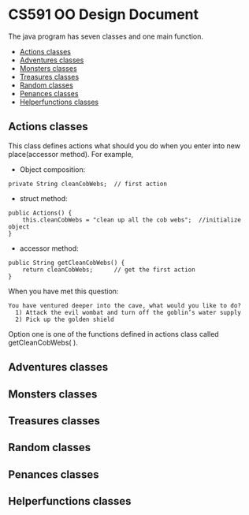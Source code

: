 # CS591 OO Design Document
The java program has seven classes and one main function.
* [Actions classes](#Actions-classes)
* [Adventures classes](#Adventures-classes)
* [Monsters classes](#Monsters-classes)
* [Treasures classes](#Treasures-classes)
* [Random classes](#Random-classes)
* [Penances classes](#Penances-classes)
* [Helperfunctions classes](#Helperfunctions-classes)

## Actions classes
This class defines actions what should you do when you enter into new place(accessor method). For example,
- Object composition:
```
private String cleanCobWebs;  // first action

```
- struct method:
```
public Actions() {
    this.cleanCobWebs = "clean up all the cob webs";  //initialize object
}
```
- accessor method:
```
public String getCleanCobWebs() {
    return cleanCobWebs;      // get the first action
}
```
When you have met this question:
```
You have ventured deeper into the cave, what would you like to do?
  1) Attack the evil wombat and turn off the goblin’s water supply 
  2) Pick up the golden shield
```
Option one is one of the functions defined in actions class called getCleanCobWebs( ).
## Adventures classes

## Monsters classes

## Treasures classes

## Random classes

## Penances classes

## Helperfunctions classes
